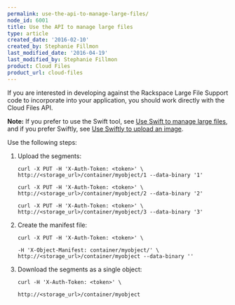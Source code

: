 ```yaml
---
permalink: use-the-api-to-manage-large-files/
node_id: 6001
title: Use the API to manage large files
type: article
created_date: '2016-02-10'
created_by: Stephanie Fillmon
last_modified_date: '2016-04-19'
last_modified_by: Stephanie Fillmon
product: Cloud Files
product_url: cloud-files
---
```


If you are interested in developing against the Rackspace Large File
Support code to incorporate into your application, you should work
directly with the Cloud Files API.

**Note:** If you prefer to use the Swift tool, see [Use Swift to manage large files](/how-to/use-swift-to-manage-large-files), and if you prefer Swiftly, see [Use Swiftly to upload an image](/how-to/use-swiftly-to-upload-an-image).

Use the following steps:

1.  Upload the segments:

        curl -X PUT -H 'X-Auth-Token: <token>' \
        http://<storage_url>/container/myobject/1 --data-binary '1'

        curl -X PUT -H 'X-Auth-Token: <token>' \
        http://<storage_url>/container/myobject/2 --data-binary '2'

        curl -X PUT -H 'X-Auth-Token: <token>' \
        http://<storage_url>/container/myobject/3 --data-binary '3'

2.  Create the manifest file:

        curl -X PUT -H 'X-Auth-Token: <token>' \

        -H 'X-Object-Manifest: container/myobject/' \
        http://<storage_url>/container/myobject --data-binary ''

3.  Download the segments as a single object:

        curl -H 'X-Auth-Token: <token>' \

        http://<storage_url>/container/myobject

